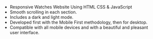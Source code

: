 - Responsive Watches Website Using HTML CSS & JavaScript
- Smooth scrolling in each section.
- Includes a dark and light mode.
- Developed first with the Mobile First methodology, then for desktop.
- Compatible with all mobile devices and with a beautiful and pleasant user interface.


